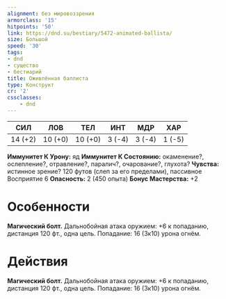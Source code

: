 ```yaml
---
alignment: без мировоззрения
armorclass: '15'
hitpoints: '50'
link: https://dnd.su/bestiary/5472-animated-ballista/
size: Большой
speed: '30'
tags:
- dnd
- существо
- бестиарий
title: Оживлённая баллиста
type: Конструкт
cr: '2'
cssclasses:
    - dnd
---
```



| СИЛ | ЛОВ | ТЕЛ | ИНТ | МДР | ХАР |
|---|---|---|---|---|---|
| 14 (+2) | 10 (+0) | 10 (+0) | 3 (-4) | 3 (-4) | 1 (-5) |
**Иммунитет К Урону:** яд
**Иммунитет К Состоянию:** окаменение?, ослепление?, отравление?, паралич?, очарование?, глухота?
**Чувства:** истинное зрение? 120 футов (слеп за его пределами), пассивное Восприятие 6
**Опасность:** 2 (450 опыта)
**Бонус Мастерства:** +2


# Особенности
**Магический болт.** Дальнобойная атака оружием: +6 к попаданию, дистанция 120 фт., одна цель. Попадание: 16 (3к10) урона огнём.


# Действия
**Магический болт.** Дальнобойная атака оружием: +6 к попаданию, дистанция 120 фт., одна цель. Попадание: 16 (3к10) урона огнём.